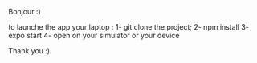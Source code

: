 Bonjour :)

to launche the app your laptop :
1- git clone the project;
2- npm install
3- expo start
4- open on your simulator or your device

Thank you :)
